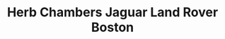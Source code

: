 ---
title: "Herb Chambers Jaguar Land Rover Boston"
url: /allston/herb-chambers-jaguar-land-rover-boston/
shop: car
---